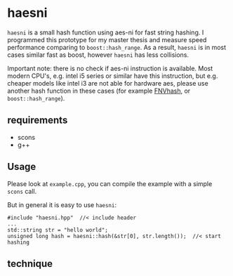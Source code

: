 haesni
======
`haesni` is a small hash function using aes-ni for fast string hashing.
I programmed this prototype for my master thesis and measure speed performance comparing to `boost::hash_range`.
As a result, `haesni` is in most cases similar fast as boost, however `haesni` has less collisions.

Important note: there is no check if aes-ni instruction is available.
Most modern CPU's, e.g. intel i5 series or similar have this instruction,
but e.g. cheaper models like intel i3 are not able for hardware aes, please use
another hash function in these cases (for example [FNVhash](https://en.wikipedia.org/wiki/Fowler%E2%80%93Noll%E2%80%93Vo_hash_function), or `boost::hash_range`).

requirements
-----------
* scons
* g++

Usage
-----
Please look at `example.cpp`, you can compile the example with a simple `scons` call.

But in general it is easy to use `haesni`:
```
#include "haesni.hpp"  //< include header
...
std::string str = "hello world";
unsigned long hash = haesni::hash(&str[0], str.length());  //< start hashing
```

technique
---------
